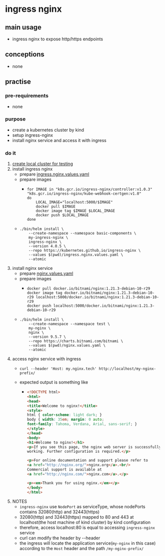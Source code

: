 # ingress nginx

## main usage

* ingress nginx to expose http/https endpoints

## conceptions

* none

## practise

### pre-requirements

* none

### purpose

* create a kubernetes cluster by kind
* setup ingress-nginx
* install nginx service and access it with ingress

### do it

1. [create local cluster for testing](local.cluster.for.testing.md)
2. install ingress nginx
    * prepare [ingress.nginx.values.yaml](resources/ingress.nginx.values.yaml.md)
    * prepare images
        + ```shell
          for IMAGE in "k8s.gcr.io/ingress-nginx/controller:v1.0.3" "k8s.gcr.io/ingress-nginx/kube-webhook-certgen:v1.0"
          do
              LOCAL_IMAGE="localhost:5000/$IMAGE"
              docker pull $IMAGE
              docker image tag $IMAGE $LOCAL_IMAGE
              docker push $LOCAL_IMAGE
          done
          ```
    * ```shell
      ./bin/helm install \
          --create-namespace --namespace basic-components \
          my-ingress-nginx \
          ingress-nginx \
          --version 4.0.5 \
          --repo https://kubernetes.github.io/ingress-nginx \
          --values $(pwd)/ingress.nginx.values.yaml \
          --atomic
      ```
3. install nginx service
    * prepare [nginx.values.yaml](resources/nginx.values.yaml.md)
    * prepare images
        + ```shell
          docker pull docker.io/bitnami/nginx:1.21.3-debian-10-r29
          docker image tag docker.io/bitnami/nginx:1.21.3-debian-10-r29 localhost:5000/docker.io/bitnami/nginx:1.21.3-debian-10-r29
          docker push localhost:5000/docker.io/bitnami/nginx:1.21.3-debian-10-r29
          ```
    * ```shell
      ./bin/helm install \
          --create-namespace --namespace test \
          my-nginx \
          nginx \
          --version 9.5.7 \
          --repo https://charts.bitnami.com/bitnami \
          --values $(pwd)/nginx.values.yaml \
          --atomic
      ```
4. access nginx service with ingress
    + ```shell
      curl --header 'Host: my.nginx.tech' http://localhost/my-nginx-prefix/
      ```
    + expected output is something like
        * ```html
          <!DOCTYPE html>
          <html>
          <head>
          <title>Welcome to nginx!</title>
          <style>
          html { color-scheme: light dark; }
          body { width: 35em; margin: 0 auto;
          font-family: Tahoma, Verdana, Arial, sans-serif; }
          </style>
          </head>
          <body>
          <h1>Welcome to nginx!</h1>
          <p>If you see this page, the nginx web server is successfully installed and
          working. Further configuration is required.</p>

          <p>For online documentation and support please refer to
          <a href="http://nginx.org/">nginx.org</a>.<br/>
          Commercial support is available at
          <a href="http://nginx.com/">nginx.com</a>.</p>

          <p><em>Thank you for using nginx.</em></p>
          </body>
          </html>
          ```
5. NOTES
    * `ingress-nginx` use `NodePort` as serviceType, whose nodePorts contains 32080(http) and 32443(https)
    * 32080(http) and 32443(https) mapped to 80 and 443 at localhost(the host machine of kind cluster) by kind
      configuration
    * therefore, access localhost:80 is equal to accessing `ingress-nginx` service
    * curl can modify the header by --header
    * the ingress will locate the application service(`my-nginx` in this case) according to the `Host` header and the
      path `/my-nginx-prefix/`
